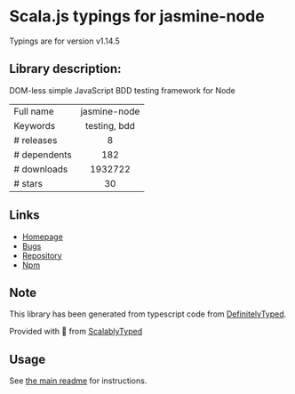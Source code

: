 
# Scala.js typings for jasmine-node

Typings are for version v1.14.5

## Library description:
DOM-less simple JavaScript BDD testing framework for Node

|                    |                 |
| ------------------ | :-------------: |
| Full name          | jasmine-node |
| Keywords           | testing, bdd |
| # releases         | 8 |
| # dependents       | 182 |
| # downloads        | 1932722 |
| # stars            | 30 |

## Links
- [Homepage](https://github.com/mhevery/jasmine-node)
- [Bugs](https://github.com/mhevery/jasmine-node/issues)
- [Repository](https://github.com/mhevery/jasmine-node)
- [Npm](https://www.npmjs.com/package/jasmine-node)
    


## Note
This library has been generated from typescript code from [DefinitelyTyped](https://definitelytyped.org).

Provided with :purple_heart: from [ScalablyTyped](https://github.com/oyvindberg/ScalablyTyped)

## Usage
See [the main readme](../../readme.md) for instructions.


